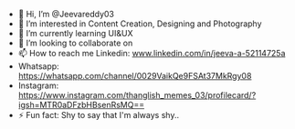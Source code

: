 - 👋 Hi, I’m @Jeevareddy03
- 👀 I’m interested in Content Creation, Designing and Photography
- 🌱 I’m currently learning UI&UX 
- 💞️ I’m looking to collaborate on 
- 📫 How to reach me Linkedin: www.linkedin.com/in/jeeva-a-52114725a
-    Whatsapp: https://whatsapp.com/channel/0029VaikQe9FSAt37MkRgy08
-    Instagram: https://www.instagram.com/thanglish_memes_03/profilecard/?igsh=MTR0aDFzbHBsenRsMQ==
- ⚡ Fun fact: Shy to say that I'm always shy..
